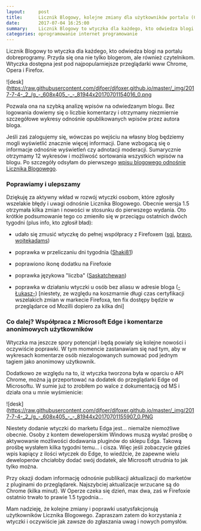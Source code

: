 ```yaml
---
layout:     post
title:      Licznik Blogowy, kolejne zmiany dla użytkowników portalu (Chrome/Opera/Firefox)
date:       2017-07-04 16:25:00
summary:    Licznik Blogowy to wtyczka dla każdego, kto odwiedza blogi na portalu dobreprogramy. Przyda się ona nie tylko blogerom, ale również czytelnikom. Wtyczka dostępna jest pod najpopularniejsze przeglądarki www Chrome, Opera i Firefox.Pozwala ona na szybką analizę wpisów na odwiedzanym blogu. Bez logowan...
categories: oprogramowanie internet programowanie
---
```




Licznik Blogowy to wtyczka dla każdego, kto odwiedza blogi na portalu dobreprogramy. Przyda się ona nie tylko blogerom, ale również czytelnikom. Wtyczka dostępna jest pod najpopularniejsze przeglądarki www Chrome, Opera i Firefox.



![desk](https://raw.githubusercontent.com/djfoer/djfoxer.github.io/master/_img/2017-7-4-_2_/g_-_608x405_-_-_81944x20170701154016_0.png



Pozwala ona na szybką analizę wpisów na odwiedzanym blogu. Bez logowania dowiemy się o liczbie komentarzy i otrzymamy niezmiernie szczegółowe wykresy odnośnie opublikowanych wpisów przez autora bloga. 

Jeśli zaś zalogujemy się, wówczas  po wejściu na własny blog będziemy mogli wyświetlić znacznie więcej informacji. Dane wzbogacą się o informacje odnośnie wyświetleń czy adnotacji moderacji. Sumarycznie otrzymamy 12 wykresów i możliwość sortowania wszystkich wpisów na blogu. Po szczegóły odsyłam do pierwszego [wpisu blogowego odnośnie Licznika Blogowego](https://www.dobreprogramy.pl/djfoxer/Licznik-Blogowy-2017-niezbednik-blogera-ChromeOperaFirefox,81509.html). 



### Poprawiamy i ulepszamy

 
Dziękuję za aktywny wkład w rozwój wtyczki osobom, które zgłosiły wszelakie błędy i uwagi odnośnie Licznika Blogowego. Obecnie wersja 1.5 otrzymała kilka zmian i nowości w stosunku do pierwszego wydania. Oto krótkie podsumowanie tego co zmieniło się w przeciągu ostatnich dwóch tygodni (plus info, kto zgłosił bład):



  * udało się zmusić wtyczkę do pełnej współpracy z Firefoxem ([sgj](https://www.dobreprogramy.pl/sgj), [bravo](https://www.dobreprogramy.pl/bravo), [wojtekadams](https://www.dobreprogramy.pl/wojtekadams))


  * poprawka w przeliczaniu dni tygodnia ([Shaki81](https://www.dobreprogramy.pl/Shaki81))


  * poprawiono ikonę dodatku na Firefoxie


  * poprawka językowa &quot;liczba&quot; ([Saskatchewan](https://www.dobreprogramy.pl/Saskatchewan))


  * poprawka w działaniu wtyczki u osób bez aliasu w adresie bloga ([-Łukasz-](https://www.dobreprogramy.pl/221091,Lukasz,Uzytkownik.html)) [niestety, ze względu na koszmarnie długi czas certyfikacji wszelakich zmian w markecie Firefoxa, ten fix dostępy będzie w przeglądarce od Mozilli dopiero za kilka dni]





### Co dalej? Współpraca z Microsoft Edge i komentarze anonimowych użytkowników


Wtyczka ma jeszcze spory potencjał i będą powiały się kolejne nowości i oczywiście poprawki. W tym momencie zastanawiam się nad tym, aby w wykresach komentarze osób niezalogowanych sumować pod jednym tagiem jako anonimowy użytkownik.

Dodatkowo ze względu na to, iż wtyczka tworzona była w oparciu o API Chrome, można ją przeportować na dodatek do przeglądarki Edge od Microsoftu. W sumie już to zrobiłem po walce z dokumentacją od MS i działa ona u mnie wyśmienicie:



![desk](https://raw.githubusercontent.com/djfoer/djfoxer.github.io/master/_img/2017-7-4-_2_/g_-_608x405_-_-_81944x20170701155907_0.PNG



Niestety dodanie wtyczki do marketu Edga jest... niemalże niemożliwe obecnie. Osoby z kontem deweloperskim Windows muszą wysłać prośbę o aktywowanie możliwości dodawania pluginów do sklepu Edga. Takową prośbę wysłałem kilka tygodni temu... i cisza. Więc jeśli zobaczycie gdzieś wpis kapiący z ilości wtyczek do Edge, to wiedźcie, że zapewne wielu deweloperów chciałoby dodać swój dodatek, ale Microsoft utrudnia to jak tylko można.

Przy okazji dodam informację odnośnie publikacji aktualizacji do marketów z pluginami  do przeglądarek. Najszybciej aktualizacje wrzucane są do Chrome (kilka minut). W Operze czeka się dzień, max dwa, zaś w Firefoxie ostatnio trwało to prawie 1.5 tygodnia...

Mam nadzieję, że kolejne zmiany i poprawki usatysfakcjonują użytkowników Licznika Blogowego. Zapraszam zatem do korzystania z wtyczki i oczywiście jak zawsze do zgłaszania uwag i nowych pomysłów. 
